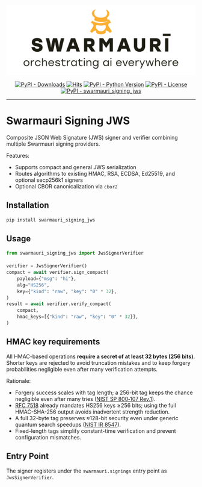 ![Swamauri Logo](https://github.com/swarmauri/swarmauri-sdk/blob/3d4d1cfa949399d7019ae9d8f296afba773dfb7f/assets/swarmauri.brand.theme.svg)


<p align="center">
    <a href="https://pypi.org/project/swarmauri_signing_jws/">
        <img src="https://img.shields.io/pypi/dm/swarmauri_signing_jws" alt="PyPI - Downloads"/></a>
    <a href="https://hits.sh/github.com/swarmauri/swarmauri-sdk/tree/master/pkgs/standards/swarmauri_signing_jws/">
        <img alt="Hits" src="https://hits.sh/github.com/swarmauri/swarmauri-sdk/tree/master/pkgs/standards/swarmauri_signing_jws.svg"/></a>
    <a href="https://pypi.org/project/swarmauri_signing_jws/">
        <img src="https://img.shields.io/pypi/pyversions/swarmauri_signing_jws" alt="PyPI - Python Version"/></a>
    <a href="https://pypi.org/project/swarmauri_signing_jws/">
        <img src="https://img.shields.io/pypi/l/swarmauri_signing_jws" alt="PyPI - License"/></a>
    <a href="https://pypi.org/project/swarmauri_signing_jws/">
        <img src="https://img.shields.io/pypi/v/swarmauri_signing_jws?label=swarmauri_signing_jws&color=green" alt="PyPI - swarmauri_signing_jws"/></a>
</p>

---

# Swarmauri Signing JWS

Composite JSON Web Signature (JWS) signer and verifier combining multiple
Swarmauri signing providers.

Features:
- Supports compact and general JWS serialization
- Routes algorithms to existing HMAC, RSA, ECDSA, Ed25519, and optional
  secp256k1 signers
- Optional CBOR canonicalization via `cbor2`

## Installation

```bash
pip install swarmauri_signing_jws
```

## Usage

```python
from swarmauri_signing_jws import JwsSignerVerifier

verifier = JwsSignerVerifier()
compact = await verifier.sign_compact(
    payload={"msg": "hi"},
    alg="HS256",
    key={"kind": "raw", "key": "0" * 32},
)
result = await verifier.verify_compact(
    compact,
    hmac_keys=[{"kind": "raw", "key": "0" * 32}],
)
```

## HMAC key requirements

All HMAC-based operations **require a secret of at least 32 bytes (256 bits)**.  
Shorter keys are rejected to avoid truncation mistakes and to keep forgery
probabilities negligible even after many verification attempts.  

Rationale:

- Forgery success scales with tag length; a 256-bit tag keeps the chance
  negligible even after many tries ([NIST SP 800‑107 Rev.1](https://nvlpubs.nist.gov/nistpubs/Legacy/SP/nistspecialpublication800-107r1.pdf)).
- [RFC 7518](https://datatracker.ietf.org/doc/html/rfc7518) already mandates
  HS256 keys ≥ 256 bits; using the full HMAC-SHA-256 output avoids
  inadvertent strength reduction.
- A full 32-byte tag preserves ≈128-bit security even under generic quantum
  search speedups ([NIST IR 8547](https://nvlpubs.nist.gov/nistpubs/ir/2024/NIST.IR.8547.ipd.pdf)).
- Fixed-length tags simplify constant-time verification and prevent
  configuration mismatches.

## Entry Point

The signer registers under the `swarmauri.signings` entry point as
`JwsSignerVerifier`.
